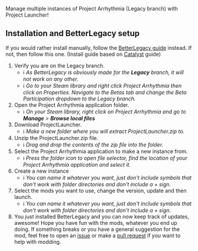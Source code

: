 Manage multiple instances of Project Arrhythmia (Legacy branch) with Project Launcher!

## Installation and BetterLegacy setup
If you would rather install manually, follow the [BetterLegacy guide](https://github.com/RTMecha/BetterLegacy/blob/master/README.md#installation) instead. If not, then follow this one. (Install guide based on [Catalyst](https://github.com/Reimnop/Catalyst) guide)
1. Verify you are on the Legacy branch.
	- ℹ️ _As BetterLegacy is obviously made for the **Legacy** branch, it will not work on any other._
	- ℹ️ _Go to your Steam library and right click Project Arrhythmia then click on Properties. Navigate to the Betas tab and change the Beta Participation dropdown to the Legacy branch._
1. Open the Project Arrhythmia application folder.
	- ℹ️ _On your Steam library, right click on Project Arrhythmia and go to **Manage** > **Browse local files**_
1. Download ProjectLauncher.
	- ℹ️ _Make a new folder where you will extract ProjectLauncher.zip to._
1. Unzip the ProjectLauncher.zip file.
	- ℹ️ _Drag and drop the contents of the zip file into the folder._
1. Select the Project Arrhythmia application to make a new instance from.
	- ℹ️ _Press the folder icon to open file selector, find the location of your Project Arrhythmia application and select it._
1. Create a new instance
	- ℹ️ _You can name it whatever you want, just don't include symbols that don't work with folder directories and don't include a + sign._
1. Select the mods you want to use, change the version, update and then launch.
	- ℹ️ _You can name it whatever you want, just don't include symbols that don't work with folder directories and don't include a + sign._
1. You just installed BetterLegacy and you can now keep track of updates, awesome! Hope you have fun with the mods, whatever you end up doing. If something breaks or you have a general suggestion for the mod, feel free to open an [issue](https://github.com/RTMecha/BetterLegacy/issues) or make a [pull request](https://github.com/RTMecha/BetterLegacy/pulls) if you want to help with modding.
